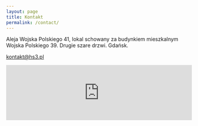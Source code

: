 ```yaml
---
layout: page
title: Kontakt
permalink: /contact/
---
```



Aleja Wojska Polskiego 41, lokal schowany za budynkiem mieszkalnym Wojska Polskiego 39. Drugie szare drzwi. Gdańsk.

[kontakt@hs3.pl](mailto:kontakt@hs3.pl?Subject=Strona%20HS3%20kontakt)


<iframe style="border:0" src="https://www.google.com/maps/embed?pb=!1m18!1m12!1m3!1d2323.146530077119!2d18.579388815721884!3d54.389726780210964!2m3!1f0!2f0!3f0!3m2!1i1024!2i768!4f13.1!3m3!1m2!1s0x46fd7499bfa705d3%3A0xf3dfe40ebfa3b398!2sHackerspace+Tr%C3%B3jmiasto!5e0!3m2!1spl!2spl!4v1508064063240" allowfullscreen="" width="100%" height="auto" frameborder="0"></iframe>

